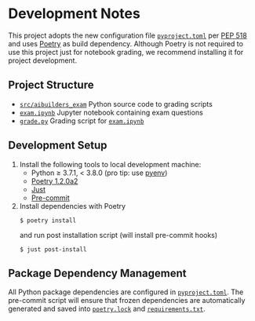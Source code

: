 # Development Notes

This project adopts the new configuration file  [`pyproject.toml`](pyproject.toml)
per [PEP 518](https://www.python.org/dev/peps/pep-0518/)
and uses [Poetry](https://python-poetry.org/) as build dependency.
Although Poetry is not required to use this project just for notebook grading,
we recommend installing it for project development.


## Project Structure

- [`src/aibuilders_exam`](src/aibuilders_exam) Python source code to grading scripts
- [`exam.ipynb`](exam.ipynb) Jupyter notebook containing exam questions
- [`grade.py`](grade.py) Grading script for [`exam.ipynb`](exam.ipynb)

## Development Setup

1. Install the following tools to local development machine:
   - Python ≥ 3.7.1, < 3.8.0 (pro tip: use [pyenv](https://github.com/pyenv/pyenv))
   - [Poetry 1.2.0a2](https://python-poetry.org/docs/master/)
   - [Just](https://github.com/casey/just)
   - [Pre-commit](https://pre-commit.com/)
2. Install dependencies with Poetry
   ```shell
   $ poetry install
   ```
   and run post installation script (will install pre-commit hooks)
   ```shell
   $ just post-install
   ```

## Package Dependency Management

All Python package dependencies are configured in [`pyproject.toml`](pyproject.toml).
The pre-commit script will ensure that frozen dependencies
are automatically generated and saved into
[`poetry.lock`](poetry.lock) and [`requirements.txt`](requirements.txt).
